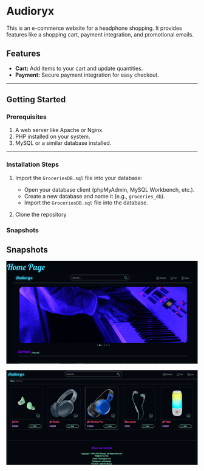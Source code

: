# Audioryx  

This is an e-commerce website for a headphone shopping. It provides features like a shopping cart, payment integration, and promotional emails.  

## Features  
- **Cart:** Add items to your cart and update quantities.  
- **Payment:** Secure payment integration for easy checkout.
---

## Getting Started  

### Prerequisites  
1. A web server like Apache or Nginx.  
2. PHP installed on your system.  
3. MySQL or a similar database installed.  

---

### Installation Steps  
1. Import the `GroceriesDB.sql` file into your database:  
   - Open your database client (phpMyAdmin, MySQL Workbench, etc.).  
   - Create a new database and name it (e.g., `groceries_db`).  
   - Import the `GroceriesDB.sql` file into the database.  

2. Clone the repository

### Snapshots

## Snapshots  
  
![Home Page](snapshots/homepage.png)  

 
![Cart Page](snapshots/wishlist.png)  
 



